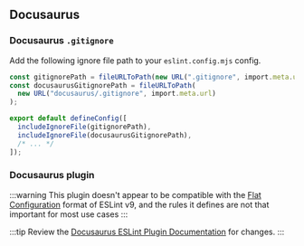 ## Docusaurus

### Docusaurus `.gitignore`

Add the following ignore file path to your `eslint.config.mjs` config.

```ts title="eslint.config.mjs {2,8}
const gitignorePath = fileURLToPath(new URL(".gitignore", import.meta.url));
const docusaurusGitignorePath = fileURLToPath(
  new URL("docusaurus/.gitignore", import.meta.url)
);

export default defineConfig([
  includeIgnoreFile(gitignorePath),
  includeIgnoreFile(docusaurusGitignorePath),
  /* ... */
]);
```

### Docusaurus plugin

:::warning
This plugin doesn't appear to be compatible with the [Flat Configuration](https://eslint.org/docs/latest/use/configure/configuration-files) format of ESLint v9, and the rules it defines are not that important for most use cases
:::

:::tip
Review the [Docusaurus ESLint Plugin Documentation](https://docusaurus.io/docs/api/misc/@docusaurus/eslint-plugin) for changes.
:::
